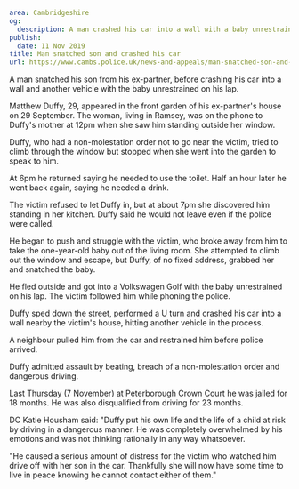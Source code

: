 ```yaml
area: Cambridgeshire
og:
  description: A man crashed his car into a wall with a baby unrestrained on his lap
publish:
  date: 11 Nov 2019
title: Man snatched son and crashed his car
url: https://www.cambs.police.uk/news-and-appeals/man-snatched-son-and-crashed-car
```

A man snatched his son from his ex-partner, before crashing his car into a wall and another vehicle with the baby unrestrained on his lap.

Matthew Duffy, 29, appeared in the front garden of his ex-partner's house on 29 September. The woman, living in Ramsey, was on the phone to Duffy's mother at 12pm when she saw him standing outside her window.

Duffy, who had a non-molestation order not to go near the victim, tried to climb through the window but stopped when she went into the garden to speak to him.

At 6pm he returned saying he needed to use the toilet. Half an hour later he went back again, saying he needed a drink.

The victim refused to let Duffy in, but at about 7pm she discovered him standing in her kitchen. Duffy said he would not leave even if the police were called.

He began to push and struggle with the victim, who broke away from him to take the one-year-old baby out of the living room. She attempted to climb out the window and escape, but Duffy, of no fixed address, grabbed her and snatched the baby.

He fled outside and got into a Volkswagen Golf with the baby unrestrained on his lap. The victim followed him while phoning the police.

Duffy sped down the street, performed a U turn and crashed his car into a wall nearby the victim's house, hitting another vehicle in the process.

A neighbour pulled him from the car and restrained him before police arrived.

Duffy admitted assault by beating, breach of a non-molestation order and dangerous driving.

Last Thursday (7 November) at Peterborough Crown Court he was jailed for 18 months. He was also disqualified from driving for 23 months.

DC Katie Housham said: "Duffy put his own life and the life of a child at risk by driving in a dangerous manner. He was completely overwhelmed by his emotions and was not thinking rationally in any way whatsoever.

"He caused a serious amount of distress for the victim who watched him drive off with her son in the car. Thankfully she will now have some time to live in peace knowing he cannot contact either of them."
